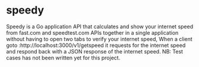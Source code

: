 # speedy
Speedy is a Go application API that calculates and show your internet speed from  fast.com and speedtest.com APIs together in a single  application without having to open two tabs to verify  your internet speed, When a client goto :http://localhost:3000/v1/getspeed it requests for the internet speed and respond back with a JSON response of the internet speed.  NB: Test cases has not been written yet for this project.
